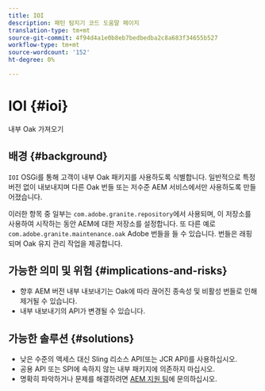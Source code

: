 ```yaml
---
title: IOI
description: 패턴 탐지기 코드 도움말 페이지
translation-type: tm+mt
source-git-commit: 4f94d4a1e0b8eb7bedbedba2c8a683f34655b527
workflow-type: tm+mt
source-wordcount: '152'
ht-degree: 0%

---
```



# IOI {#ioi}

내부 Oak 가져오기

## 배경 {#background}

`IOI` OSGi를 통해 고객이 내부 Oak 패키지를 사용하도록 식별합니다. 일반적으로 특정 버전 없이 내보내지며 다른 Oak 번들 또는 저수준 AEM 서비스에서만 사용하도록 만들어졌습니다.

이러한 항목 중 일부는 `com.adobe.granite.repository`에서 사용되며, 이 저장소를 사용하여 시작하는 동안 AEM에 대한 저장소를 설정합니다. 또 다른 예로 `com.adobe.granite.maintenance.oak` Adobe 번들을 들 수 있습니다. 번들은 래핑되며 Oak 유지 관리 작업을 제공합니다.

## 가능한 의미 및 위험 {#implications-and-risks}

* 향후 AEM 버전 내부 내보내기는 Oak에 따라 끊어진 종속성 및 비활성 번들로 인해 제거될 수 있습니다.
* 내부 내보내기의 API가 변경될 수 있습니다.

## 가능한 솔루션 {#solutions}

* 낮은 수준의 액세스 대신 Sling 리소스 API(또는 JCR API)를 사용하십시오.
* 공용 API 또는 SPI에 속하지 않는 내부 패키지에 의존하지 마십시오.
* 명확히 파악하거나 문제를 해결하려면 [AEM 지원 팀](https://helpx.adobe.com/enterprise/using/support-for-experience-cloud.html)에 문의하십시오.